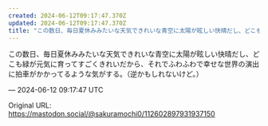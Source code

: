 ```yaml
---
created: 2024-06-12T09:17:47.370Z
updated: 2024-06-12T09:17:47.370Z
title: "この数日、毎日夏休みみたいな天気できれいな青空に太陽が眩しい快晴だし、どこも緑が[...]"
---
```


<p>この数日、毎日夏休みみたいな天気できれいな青空に太陽が眩しい快晴だし、どこも緑が元気に育ってすごくきれいだから、それでふわふわで幸せな世界の演出に拍車がかかってるような気がする。（逆かもしれないけど。）</p>

&mdash; 2024-06-12 09:17:47 UTC

Original URL: https://mastodon.social/@sakuramochi0/112602897931937150
